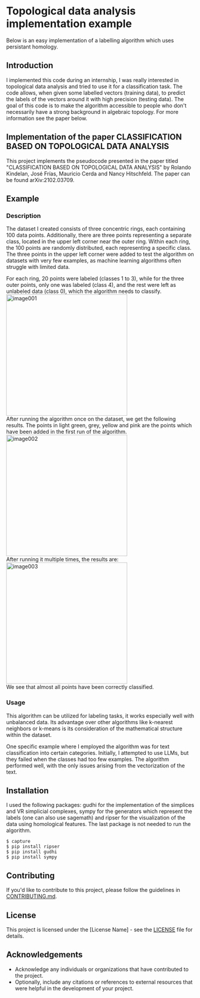 # Topological data analysis implementation example

Below is an easy implementation of a labelling algorithm which uses persistant homology.

## Introduction

I implemented this code during an internship, I was really interested in topological data analysis and tried to use it for a classification task. The code allows, when given some labelled vectors (training data), to predict the labels of the vectors around it with high precision (testing data). The goal of this code is to make the algorithm accessible to people who don't necessarily have a strong background in algebraic topology. For more information see the paper below.

## Implementation of the paper CLASSIFICATION BASED ON TOPOLOGICAL DATA ANALYSIS

This project implements the pseudocode presented in the paper titled "CLASSIFICATION BASED ON TOPOLOGICAL DATA ANALYSIS" by Rolando Kindelan, José Frías, Mauricio Cerda
 and Nancy Hitschfeld. The paper can be found arXiv:2102.03709.

## Example

### Description
The dataset I created consists of three concentric rings, each containing 100 data points. Additionally, there are three points representing a separate class, located in the upper left corner near the outer ring. Within each ring, the 100 points are randomly distributed, each representing a specific class. The three points in the upper left corner were added to test the algorithm on datasets with very few examples, as machine learning algorithms often struggle with limited data. <br>

For each ring, 20 points were labeled (classes 1 to 3), while for the three outer points, only one was labeled (class 4), and the rest were left as unlabeled data (class 0), which the algorithm needs to classify. <br>
<img width="324" alt="image001" src="https://github.com/Loic0808/Topological-data-analysis-implementation-example/assets/162875696/9d2506d5-8896-4597-9a56-bccd0171d2aa"> <br>
After running the algorithm once on the dataset, we get the following results. The points in light green, grey, yellow and pink are the points which have been added in the first run of the algorithm. <br>
<img width="324" alt="image002" src="https://github.com/Loic0808/Topological-data-analysis-implementation-example/assets/162875696/428fec38-9830-4b6d-97e7-242e010be719"> <br>
After running it multiple times, the results are:<br>
<img width="324" alt="image003" src="https://github.com/Loic0808/Topological-data-analysis-implementation-example/assets/162875696/3f6f6429-26b0-4c36-bff5-d57dca0af766"><br>
We see that almost all points have been correctly classified.

### Usage

This algorithm can be utilized for labeling tasks, it works especially well with unbalanced data. Its advantage over other algorithms like k-nearest neighbors or k-means is its consideration of the mathematical structure within the dataset.

One specific example where I employed the algorithm was for text classification into certain categories. Initially, I attempted to use LLMs, but they failed when the classes had too few examples. The algorithm performed well, with the only issues arising from the vectorization of the text.

## Installation

I used the following packages: gudhi for the implementation of the simplices and VR simplicial complexes, sympy for the generators which represent the labels (one can also use sagemath) and ripser for the visualization of the data using homological features. The last package is not needed to run the algorithm.

    $ capture
    $ pip install ripser
    $ pip install gudhi
    $ pip install sympy

## Contributing

If you'd like to contribute to this project, please follow the guidelines in [CONTRIBUTING.md](link_to_contributing_file).

## License

This project is licensed under the [License Name] - see the [LICENSE](link_to_license_file) file for details.

## Acknowledgements

- Acknowledge any individuals or organizations that have contributed to the project.
- Optionally, include any citations or references to external resources that were helpful in the development of your project.
